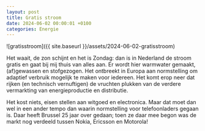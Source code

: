 ```yaml
---
layout: post
title: Gratis stroom
date: 2024-06-02 00:00:01 +0100
categories: Energie
---
```


![gratisstroom]({{ site.baseurl }}/assets/2024-06-02-gratisstroom)  

Het waait, de zon schijnt en het is Zondag: dan is in Nederland de stroom gratis en gaat bij mij thuis van alles aan. Er wordt hier warmwater gemaakt, (af)gewassen en stofgezogen. Het ontbreekt in Europa aan normstelling om adaptief verbruik mogelijk te maken voor iedereen. Het komt erop neer dat rijken (en technisch vernuftigen) de vruchten plukken van de verdere vermarkting van energieproductie en distributie. 

Het kost niets, eisen stellen aan witgoed en electronica. Maar dat moet dan wel in een ander tempo dan waarin normstelling voor telefoonladers gegaan is. Daar heeft Brussel 25 jaar over gedaan; toen ze daar mee begon was de markt nog verdeeld tussen Nokia, Ericsson en Motorola!
